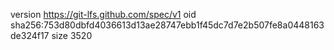 version https://git-lfs.github.com/spec/v1
oid sha256:753d80dbfd4036613d13ae28747ebb1f45dc7d7e2b507fe8a0448163de324f17
size 3520
